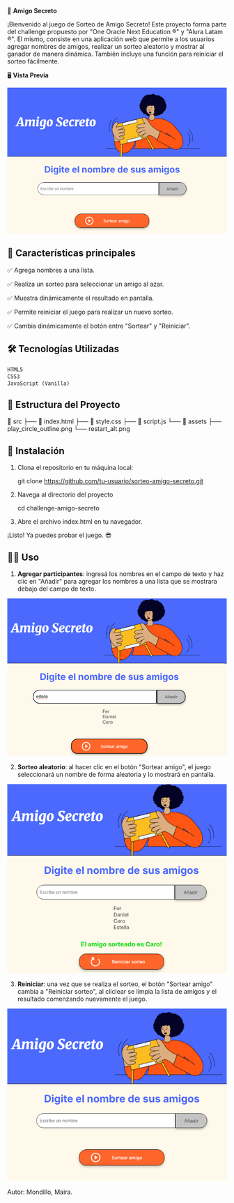 🎯 **Amigo Secreto**

¡Bienvenido al juego de Sorteo de Amigo Secreto! Este proyecto forma parte del challenge propuesto por "One Oracle Next Education ®" y "Alura Latam ®". El mismo, consiste en una aplicación web que permite a los usuarios agregar nombres de amigos, realizar un sorteo aleatorio y mostrar al ganador de manera dinámica. También incluye una función para reiniciar el sorteo fácilmente.

🖥️ **Vista Previa**

<img src="assets/image.png" alt="Vista del juego" >


## 🚀 Características principales

✅ Agrega nombres a una lista.

✅ Realiza un sorteo para seleccionar un amigo al azar.

✅ Muestra dinámicamente el resultado en pantalla.

✅ Permite reiniciar el juego para realizar un nuevo sorteo.

✅ Cambia dinámicamente el botón entre "Sortear" y "Reiniciar".

## 🛠️ Tecnologías Utilizadas
    HTML5
    CSS3
    JavaScript (Vanilla)

## 📂 Estructura del Proyecto

📁 src
├── 📄 index.html
├── 📄 style.css
├── 📄 script.js
└── 📁 assets
    ├── play_circle_outline.png
    └── restart_alt.png

## 🚀 Instalación

1. Clona el repositorio en tu máquina local:

    git clone https://github.com/tu-usuario/sorteo-amigo-secreto.git

2. Navega al directorio del proyecto

    cd challenge-amigo-secreto

3. Abre el archivo index.html en tu navegador.

¡Listo! Ya puedes probar el juego. 😎

## 👨‍💻 Uso

1. **Agregar participantes**: 
    ingresá los nombres en el campo de texto y haz clic en "Añadir"   para   agregar los nombres a una lista que se mostrara debajo del campo de texto.

<img src="assets/agregar_participantes.png" alt="Vista de como se agragna participantes" >

2. **Sorteo aleatorio**: 
    al hacer clic en el botón "Sortear amigo", el juego seleccionará un nombre de forma aleatoria y lo mostrará en pantalla. 

<img src="assets/sortear_amigo.png" alt="Vista del ganador del sorteo" >

3. **Reiniciar**: 
    una vez que se realiza el sorteo, el botón "Sortear amigo" cambia a "Reiniciar sorteo", al cliclear se limpia la lista de amigos y el resultado comenzando nuevamente el juego.  

<img src="assets/reiniciar.png" alt="Vista del juego sin los participantes" >


Autor: Mondillo, Maira.
